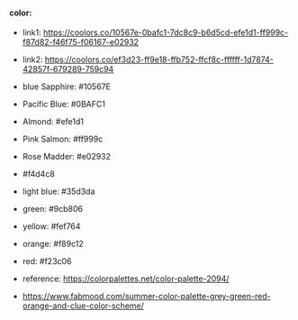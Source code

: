 #### color:
- link1: https://coolors.co/10567e-0bafc1-7dc8c9-b6d5cd-efe1d1-ff999c-f87d82-f46f75-f06167-e02932
- link2: https://coolors.co/ef3d23-ff9e18-ffb752-ffcf8c-ffffff-1d7874-42857f-679289-759c94

- blue Sapphire: #10567E
- Pacific Blue: #0BAFC1
- Almond: #efe1d1
- Pink Salmon: #ff999c
- Rose Madder: #e02932
- #f4d4c8
- light blue: #35d3da
- green: #9cb806
- yellow: #fef764
- orange: #f89c12
- red: #f23c06
- reference: https://colorpalettes.net/color-palette-2094/
- https://www.fabmood.com/summer-color-palette-grey-green-red-orange-and-clue-color-scheme/

